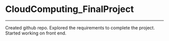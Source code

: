 # CloudComputing_FinalProject
------------------------------------

Created github repo.
Explored the requirements to complete the project.
Started working on front end.